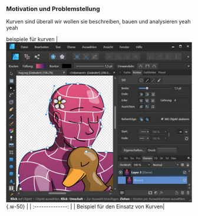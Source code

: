 

### Motivation und Problemstellung

Kurven sind überall
wir wollen sie beschreiben, bauen und analysieren
yeah yeah

beispiele für kurven
| ![affinity](./affinity_curves.jpg?as=webp){.w-50} |
| :--------------: |
| Beispiel für den Einsatz von Kurven|

<canvas id="demo1" resize></canvas>
<img hidden="true" id="curve_hint" src="./curve_hint.png">
